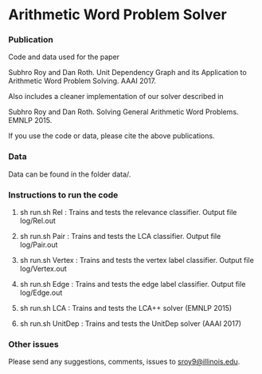 # Arithmetic Word Problem Solver


### Publication

Code and data used for the paper

Subhro Roy and Dan Roth.
Unit Dependency Graph and its Application to Arithmetic Word Problem Solving.
AAAI 2017.

Also includes a cleaner implementation of our solver described in

Subhro Roy and Dan Roth.
Solving General Arithmetic Word Problems.
EMNLP 2015.

If you use the code or data, please cite the above publications.


### Data

Data can be found in the folder data/.


### Instructions to run the code

1. sh run.sh Rel : Trains and tests the relevance classifier. Output file log/Rel.out

2. sh run.sh Pair : Trains and tests the LCA classifier. Output file log/Pair.out

3. sh run.sh Vertex : Trains and tests the vertex label classifier. Output file log/Vertex.out

4. sh run.sh Edge : Trains and tests the edge label classifier. Output file log/Edge.out

5. sh run.sh LCA : Trains and tests the LCA++ solver (EMNLP 2015)

6. sh run.sh UnitDep : Trains and tests the UnitDep solver (AAAI 2017)


### Other issues
 
Please send any suggestions, comments, issues to sroy9@illinois.edu.





